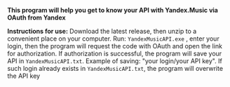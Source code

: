 **This program will help you get to know your API with Yandex.Music via OAuth from Yandex**

**Instructions for use:**
Download the latest release, then unzip to a convenient place on your computer. Run: `YandexMusicAPI.exe` , enter your login, then the program will request the code with OAuth and open the link for authorization. If authorization is successful, the program will save your API in `YandexMusicAPI.txt`. Example of saving: "your login/your API key". If such login already exists in `YandexMusicAPI.txt`, the program will overwrite the API key 
